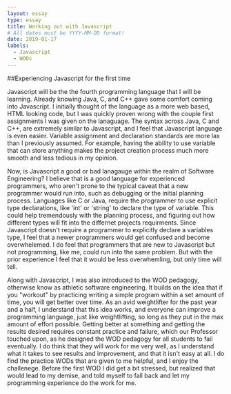 ```yaml
---
layout: essay
type: essay
title: Working out with Javascript
# All dates must be YYYY-MM-DD format!
date: 2019-01-17
labels:
  - Javascript
  - WODs
---
```


##Experiencing Javascript for the first time

Javascript will be the the fourth programming language that I will be learning.  Already knowing Java, C, and C++ gave some comfort coming into Javascript.  I initially thought of the language as a more web based, HTML looking code, but I was quickly proven wrong with the couple first assignments I was given on the lanaguage.  The syntax across Java, C and C++, are extremely similar to Javascript, and I feel that Javascript language is even easier.  Variable assignment and declaration standards are more lax than I previously assumed.  For example, having the ability to use variable that can store anything makes the project creation process much more smooth and less tedious in my opinion.

Now, is Javascript a good or bad lanagauge within the realm of Software Engineering?  I believe that is a good language for experienced programmers, who aren't prone to the typical caveat that a new programmer would run into, such as debugging or the initial planning process. Languages like C or Java, require the programmer to use explicit type declarations, like 'int' or 'string' to declare the type of variable.  This could help tremendously with the planning process, and figuring out how different types will fit into the differnet projects requirments.  Since Javascript doesn't require a programmer to explicitly declare a variables type, I feel that a newer programmers would get confused and become overwhelemed.  I do feel that programmers that are new to Javascript but not programming, like me, could run into the same problem.  But with the prior experience I feel that it would be less overwhemling, but only time will tell.

Along with Javascript, I was also introduced to the WOD pedagogy, otherwise know as athletic software engineering.  It builds on the idea that if you "workout" by practicing writing a simple program within a set amount of time, you will get better over time.  As an avid weightlifter for the past year and a half, I understand that this idea works, and everyone can improve a programming language, just like weightlifting, so long as they put in the max amount of effort possible.  Getting better at something and getting the results desired requires constant practice and failure, which our Professor touched upon, as he designed the WOD pedagogy for all students to fail eventually.  I do think that they will work for me very well, as I understand what it takes to see results and improvement, and that it isn't easy at all.  I do find the practice WODs that are given to me helpful, and I enjoy the challenege.  Before the first WOD I did get a bit stressed, but realized that would lead to my demise, and told myself to fall back and let my programming experience do the work for me.
